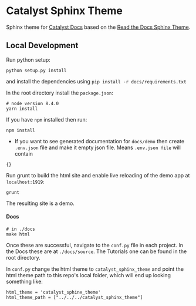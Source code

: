 # Catalyst Sphinx Theme

Sphinx theme for [Catalyst Docs](https://catalyst-team.github.io/catalyst/index.html) based on the [Read the Docs Sphinx Theme](https://sphinx-rtd-theme.readthedocs.io/en/latest).

## Local Development

Run python setup:

```
python setup.py install
```

and install the dependencies using `pip install -r docs/requirements.txt`

In the root directory install the `package.json`:

```
# node version 8.4.0
yarn install

```

If you have `npm` installed then run:

```
npm install
```

- If you want to see generated documentation for `docs/demo` then create
`.env.json` file and make it empty json file. Means `.env.json file` will
contain

```
{}
```

Run grunt to build the html site and enable live reloading of the demo app at `localhost:1919`:

```
grunt
```

The resulting site is a demo.

#### Docs

```
# in ./docs
make html
```

Once these are successful, navigate to the `conf.py` file in each project. In the Docs these are at `./docs/source`. The Tutorials one can be found in the root directory.

In `conf.py` change the html theme to `catalyst_sphinx_theme` and point the html theme path to this repo's local folder, which will end up looking something like:

```
html_theme = 'catalyst_sphinx_theme'
html_theme_path = ["../../../catalyst_sphinx_theme"]
```
